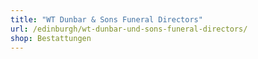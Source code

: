 ```yaml
---
title: "WT Dunbar & Sons Funeral Directors"
url: /edinburgh/wt-dunbar-und-sons-funeral-directors/
shop: Bestattungen
---
```

